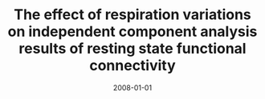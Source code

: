---
title: "The effect of respiration variations on independent component analysis results of resting state functional connectivity"
date: 2008-01-01
authors_string: R. Birn, K. Murphy, Peter Bandettini
authors:
   - R. Birn
   - K. Murphy
   - Peter Bandettini
author_ids:
   - rasmus_birn
   - kevin_murphy
   - peter_bandettini
journal: 'Human Brain Mapping'
volume: 29
issue: 
pages: 740-750
book_title: ''
publisher: ''
abstract: ''
project_id: 
paper_url: 
doi: 
data_loc: ''
code_loc: ''
file: '/assets/publications//assets/publications/'
file_name: '/assets/publications/'
type: journal_article
pub_str: ' (2008) Human Brain Mapping 29: 740-750'
layout: publication 
---